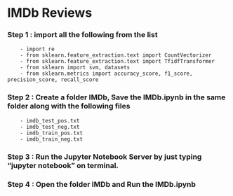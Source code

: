 # IMDb Reviews

### Step 1 : import all the following from the list

		- import re
		- from sklearn.feature_extraction.text import CountVectorizer
		- from sklearn.feature_extraction.text import TfidfTransformer 
		- from sklearn import svm, datasets
		- from sklearn.metrics import accuracy_score, f1_score, precision_score, recall_score

### Step 2 : Create a folder IMDb, Save the IMDb.ipynb in the same folder along with the following files 

		- imdb_test_pos.txt
		- imdb_test_neg.txt
		- imdb_train_pos.txt
		- imdb_train_neg.txt

### Step 3 : Run the Jupyter Notebook Server by just typing “jupyter notebook” on terminal.


### Step 4 : Open the folder IMDb and Run the IMDb.ipynb 
